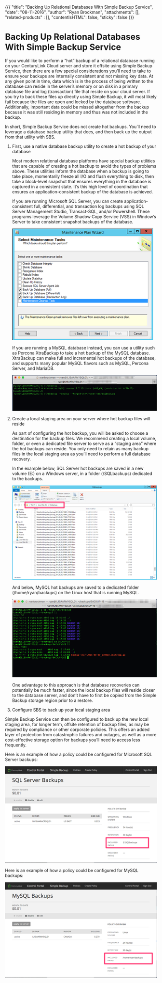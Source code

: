 {{{
  "title": "Backing Up Relational Databases With Simple Backup Service",
  "date": "08-11-2016",
  "author": "Ryan Brockman",
  "attachments": [],
  "related-products" : [],
  "contentIsHTML": false,
  "sticky": false
}}}

Backing Up Relational Databases With Simple Backup Service
==========================================================

If you would like to perform a “hot” backup of a relational database running on your CenturyLink Cloud server and store it offsite using Simple Backup Service, then there are a few special considerations you’ll need to take to ensure your backups are internally consistent and not missing key data.  At any given point in time, data which is in the process of being written to the database can reside in the server’s memory or on disk in a primary database file and log (transaction) file that reside on your cloud server.  If you try to back these files up directly using Simple Backup, it will most likely fail because the files are open and locked by the database software.  Additionally, important data could be missed altogether from the backup because it was still residing in memory and thus was not included in the backup.  

In short, Simple Backup Service does not create hot backups.  You’ll need to leverage a database backup utility that does, and then back up the output from that utility with SBS.

1. First, use a native database backup utility to create a hot backup of your database
    
    Most modern relational database platforms have special backup utilities that are capable of creating a hot backup to avoid the types of problems above.  These utilities inform the database when a backup is going to take place, momentarily freeze all I/O and flush everything to disk, then take a block-level snapshot that ensures everything in the database is captured in a consistent state.  It’s this high level of coordination that ensures an application-consistent backup of the database is achieved.
    
    If you are running Microsoft SQL Server, you can create application-consistent full, differential, and transaction log backups using SQL Server Management Studio, Transact-SQL, and/or Powershell.  These programs leverage the Volume Shadow Copy Service (VSS) in Window’s Server to take consistent snapshot backups of the database.  
    
    ![](../images/backup/databases/image1.png)
    
    If you are running a MySQL database instead, you can use a utility such as Percona XtraBackup to take a hot backup of the MySQL database.  XtraBackup can make full and incremental hot backups of the database, and supports many popular MySQL flavors such as MySQL, Percona Server, and MariaDB.  
    
    ![](../images/backup/databases/image2.png)
    
    
2. Create a local staging area on your server where hot backup files will reside

    As part of configuring the hot backup, you will be asked to choose a destination for the backup files.  We recommend creating a local volume, folder, or even a dedicated file server to serve as a “staging area” where the hot backups can reside.  You only need to retain as many backup files in the local staging area as you’ll need to perform a full database recovery.  

    In the example below, SQL Server hot backups are saved in a new volume (E:) on a Windows server, in a folder (\SQLbackups) dedicated to the backups.  

    ![](../images/backup/databases/image3.png)
  
    And below, MySQL hot backups are saved to a dedicated folder (/home/ryan/backups) on the Linux host that is running MySQL.  
    
    ![](../images/backup/databases/image4.png)
  
    One advantage to this approach is that database recoveries can potentially be much faster, since the local backup files will reside closer to the database server, and don’t have to first be copied from the Simple Backup storage region prior to a restore.
    
    
3. Configure SBS to back up your local staging area

Simple Backup Service can then be configured to back up the new local staging area, for longer term, offsite retention of backup files, as may be required by compliance or other corporate policies.  This offers an added layer of protection from catastrophic failures and outages, as well as a more cost-effective storage option for backups you’ll need to access less frequently.

Here is an example of how a policy could be configured for Microsoft SQL Server backups:

  ![](../images/backup/databases/image5.png)
  
Here is an example of how a policy could be configured for MySQL backups:
  
  ![](../images/backup/databases/image6.png)
  

